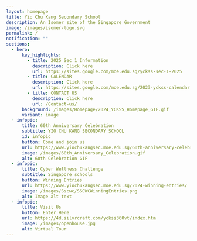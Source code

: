 ```yaml
---
layout: homepage
title: Yio Chu Kang Secondary School
description: An Isomer site of the Singapore Government
image: /images/isomer-logo.svg
permalink: /
notification: ""
sections:
  - hero:
      key_highlights:
        - title: 2025 Sec 1 Information
          description: Click here
          url: https://sites.google.com/moe.edu.sg/yckss-sec-1-2025
        - title: CALENDAR
          description: Click here
          url: https://sites.google.com/moe.edu.sg/2023-yckss-calendar
        - title: CONTACT US
          description: Click here
          url: /Contact-us/
      background: /images/Homepage/2024_YCKSS_Homepage_GIF.gif
      variant: image
  - infopic:
      title: 60th Anniversary Celebration
      subtitle: YIO CHU KANG SECONDARY SCHOOL
      id: infopic
      button: Come and join us
      url: https://www.yiochukangsec.moe.edu.sg/60th-anniversary-celebrations/
      image: /images/60th_Anniversary_Celebration.gif
      alt: 60th Celebration GIF
  - infopic:
      title: Cyber Wellness Challenge
      subtitle: Singapore schools
      button: Winning Entries
      url: https://www.yiochukangsec.moe.edu.sg/2024-winning-entries/
      image: /images/Sscwc/SSCWCWinningEntries.png
      alt: Image alt text
  - infopic:
      title: Visit Us
      button: Enter Here
      url: https://4d.silvrcraft.com/yckss360vt/index.htm
      image: /images/openhouse.jpg
      alt: Virtual Tour
---
```

